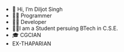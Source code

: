 - 👋 Hi, I’m Diljot Singh
- 🧑‍💻 Programmer
- 👨‍💻 Developer
- 🧑‍🎓I am a Student persuing BTech in C.S.E.
- 🎓 CGCIAN
- EX-THAPARIAN 
